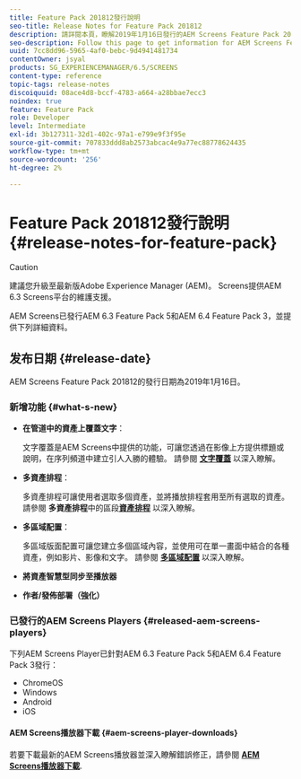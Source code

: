 ```yaml
---
title: Feature Pack 201812發行說明
seo-title: Release Notes for Feature Pack 201812
description: 請詳閱本頁，瞭解2019年1月16日發行的AEM Screens Feature Pack 201812的相關資訊。
seo-description: Follow this page to get information for AEM Screens Feature Pack 201812 released on January 16, 2019.
uuid: 7cc8dd96-5965-4af0-bebc-9d4941481734
contentOwner: jsyal
products: SG_EXPERIENCEMANAGER/6.5/SCREENS
content-type: reference
topic-tags: release-notes
discoiquuid: 08ace4d8-bccf-4783-a664-a28bbae7ecc3
noindex: true
feature: Feature Pack
role: Developer
level: Intermediate
exl-id: 3b127311-32d1-402c-97a1-e799e9f3f95e
source-git-commit: 707833ddd8ab2573abcac4e9a77ec88778624435
workflow-type: tm+mt
source-wordcount: '256'
ht-degree: 2%

---
```


# Feature Pack 201812發行說明{#release-notes-for-feature-pack}

>[!CAUTION]
>
>建議您升級至最新版Adobe Experience Manager (AEM)。 Screens提供AEM 6.3 Screens平台的維護支援。

AEM Screens已發行AEM 6.3 Feature Pack 5和AEM 6.4 Feature Pack 3，並提供下列詳細資料。

## 发布日期 {#release-date}

AEM Screens Feature Pack 201812的發行日期為2019年1月16日。

### 新增功能 {#what-s-new}

* **在管道中的資產上覆蓋文字**：

   文字覆蓋是AEM Screens中提供的功能，可讓您透過在影像上方提供標題或說明，在序列頻道中建立引人入勝的體驗。 請參閱 [**文字覆蓋**](text-overlay.md) 以深入瞭解。

* **多資產排程**：

   多資產排程可讓使用者選取多個資產，並將播放排程套用至所有選取的資產。 請參閱 **多資產排程**&#x200B;中的區段&#x200B;**[資產排程](asset-level-scheduling.md)** 以深入瞭解。

* **多區域配置**：

   多區域版面配置可讓您建立多個區域內容，並使用可在單一畫面中結合的各種資產，例如影片、影像和文字。 請參閱 **[多區域配置](multi-zone-layout-aem-screens.md)** 以深入瞭解。

* **將資產智慧型同步至播放器**
* **作者/發佈部署（強化）**

### 已發行的AEM Screens Players {#released-aem-screens-players}

下列AEM Screens Player已針對AEM 6.3 Feature Pack 5和AEM 6.4 Feature Pack 3發行：

* ChromeOS
* Windows
* Android
* iOS

#### AEM Screens播放器下載 {#aem-screens-player-downloads}

若要下載最新的AEM Screens播放器並深入瞭解錯誤修正，請參閱 [**AEM Screens播放器下載**](https://download.macromedia.com/screens/).

